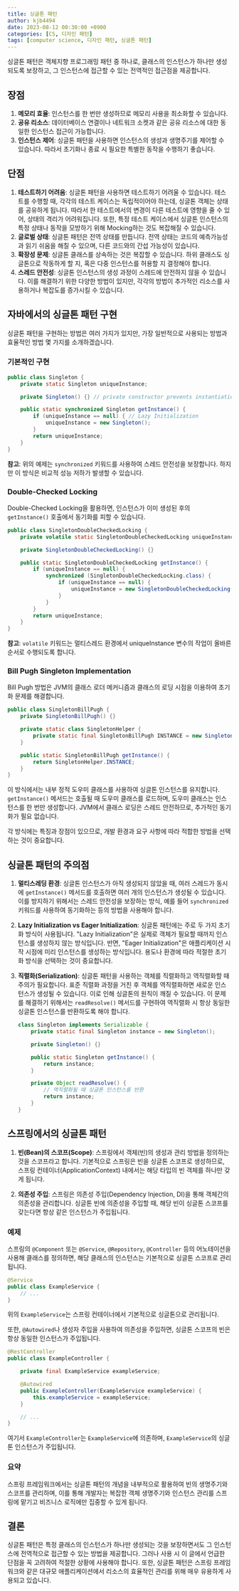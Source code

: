 ```yaml
---
title: 싱글톤 패턴
author: kjb4494
date: 2023-08-12 00:30:00 +0900
categories: [CS, 디자인 패턴]
tags: [computer science, 디자인 패턴, 싱글톤 패턴]
---
```


싱글톤 패턴은 객체지향 프로그래밍 패턴 중 하나로, 클래스의 인스턴스가 하나만 생성되도록 보장하고, 그 인스턴스에 접근할 수 있는 전역적인 접근점을 제공합니다.

## 장점

1. **메모리 효율**: 인스턴스를 한 번만 생성하므로 메모리 사용을 최소화할 수 있습니다.
2. **공유 리소스**: 데이터베이스 연결이나 네트워크 소켓과 같은 공유 리소스에 대한 동일한 인스턴스 접근이 가능합니다.
3. **인스턴스 제어**: 싱글톤 패턴을 사용하면 인스턴스의 생성과 생명주기를 제어할 수 있습니다. 따라서 초기화나 종료 시 필요한 특별한 동작을 수행하기 좋습니다.

## 단점

1. **테스트하기 어려움**: 싱글톤 패턴을 사용하면 테스트하기 어려울 수 있습니다. 테스트를 수행할 때, 각각의 테스트 케이스는 독립적이어야 하는데, 싱글톤 객체는 상태를 공유하게 됩니다. 따라서 한 테스트에서의 변경이 다른 테스트에 영향을 줄 수 있어, 상태의 격리가 어려워집니다. 또한, 특정 테스트 케이스에서 싱글톤 인스턴스의 특정 상태나 동작을 모방하기 위해 Mocking하는 것도 복잡해질 수 있습니다.
2. **글로벌 상태**: 싱글톤 패턴은 전역 상태를 만듭니다. 전역 상태는 코드의 예측가능성과 읽기 쉬움을 해칠 수 있으며, 다른 코드와의 간섭 가능성이 있습니다.
3. **확장성 문제**: 싱글톤 클래스를 상속하는 것은 복잡할 수 있습니다. 하위 클래스도 싱글톤으로 작동하게 할 지, 혹은 다중 인스턴스를 허용할 지 결정해야 합니다.
4. **스레드 안전성**: 싱글톤 인스턴스의 생성 과정이 스레드에 안전하지 않을 수 있습니다. 이를 해결하기 위한 다양한 방법이 있지만, 각각의 방법이 추가적인 리소스를 사용하거나 복잡도를 증가시킬 수 있습니다.

## 자바에서의 싱글톤 패턴 구현

싱글톤 패턴을 구현하는 방법은 여러 가지가 있지만, 가장 일반적으로 사용되는 방법과 효율적인 방법 몇 가지를 소개하겠습니다.

### 기본적인 구현

```java
public class Singleton {
    private static Singleton uniqueInstance;

    private Singleton() {} // private constructor prevents instantiation from other classes

    public static synchronized Singleton getInstance() {
        if (uniqueInstance == null) { // Lazy Initialization
            uniqueInstance = new Singleton();
        }
        return uniqueInstance;
    }
}
```

**참고**: 위의 예제는 `synchronized` 키워드를 사용하여 스레드 안전성을 보장합니다. 하지만 이 방식은 비교적 성능 저하가 발생할 수 있습니다.

### Double-Checked Locking

Double-Checked Locking을 활용하면, 인스턴스가 이미 생성된 후의 `getInstance()` 호출에서 동기화를 피할 수 있습니다.

```java
public class SingletonDoubleCheckedLocking {
    private volatile static SingletonDoubleCheckedLocking uniqueInstance;

    private SingletonDoubleCheckedLocking() {}

    public static SingletonDoubleCheckedLocking getInstance() {
        if (uniqueInstance == null) {
            synchronized (SingletonDoubleCheckedLocking.class) {
                if (uniqueInstance == null) {
                    uniqueInstance = new SingletonDoubleCheckedLocking();
                }
            }
        }
        return uniqueInstance;
    }
}
```

**참고**: `volatile` 키워드는 멀티스레드 환경에서 uniqueInstance 변수의 작업이 올바른 순서로 수행되도록 합니다.

### Bill Pugh Singleton Implementation

Bill Pugh 방법은 JVM의 클래스 로더 메커니즘과 클래스의 로딩 시점을 이용하여 초기화 문제를 해결합니다.

```java
public class SingletonBillPugh {
    private SingletonBillPugh() {}

    private static class SingletonHelper {
        private static final SingletonBillPugh INSTANCE = new SingletonBillPugh();
    }

    public static SingletonBillPugh getInstance() {
        return SingletonHelper.INSTANCE;
    }
}
```

이 방식에서는 내부 정적 도우미 클래스를 사용하여 싱글톤 인스턴스를 유지합니다. `getInstance()` 메서드는 호출될 때 도우미 클래스를 로드하며, 도우미 클래스는 인스턴스를 한 번만 생성합니다. JVM에서 클래스 로딩은 스레드 안전하므로, 추가적인 동기화가 필요 없습니다.

각 방식에는 특징과 장점이 있으므로, 개발 환경과 요구 사항에 따라 적합한 방법을 선택하는 것이 중요합니다.

## 싱글톤 패턴의 주의점

1. **멀티스레딩 환경**: 싱글톤 인스턴스가 아직 생성되지 않았을 때, 여러 스레드가 동시에 `getInstance()` 메서드를 호출하면 여러 개의 인스턴스가 생성될 수 있습니다. 이를 방지하기 위해서는 스레드 안전성을 보장하는 방식, 예를 들어 `synchronized` 키워드를 사용하여 동기화하는 등의 방법을 사용해야 합니다.

2. **Lazy Initialization vs Eager Initialization**: 싱글톤 패턴에는 주로 두 가지 초기화 방식이 사용됩니다. "Lazy Initialization"은 실제로 객체가 필요할 때까지 인스턴스를 생성하지 않는 방식입니다. 반면, "Eager Initialization"은 애플리케이션 시작 시점에 미리 인스턴스를 생성하는 방식입니다. 용도나 환경에 따라 적절한 초기화 방식을 선택하는 것이 중요합니다.

3. **직렬화(Serialization)**: 싱글톤 패턴을 사용하는 객체를 직렬화하고 역직렬화할 때 주의가 필요합니다. 표준 직렬화 과정을 거친 후 객체를 역직렬화하면 새로운 인스턴스가 생성될 수 있습니다. 이로 인해 싱글톤의 원칙이 깨질 수 있습니다. 이 문제를 해결하기 위해서는 `readResolve()` 메서드를 구현하여 역직렬화 시 항상 동일한 싱글톤 인스턴스를 반환하도록 해야 합니다.

   ```java
   class Singleton implements Serializable {
       private static final Singleton instance = new Singleton();

       private Singleton() {}

       public static Singleton getInstance() {
           return instance;
       }

       private Object readResolve() {
           // 역직렬화될 때 싱글톤 인스턴스를 반환
           return instance;
       }
   }
   ```

## 스프링에서의 싱글톤 패턴

1. **빈(Bean)의 스코프(Scope)**: 스프링에서 객체(빈)의 생성과 관리 방법을 정의하는 것을 스코프라고 합니다. 기본적으로 스프링은 빈을 싱글톤 스코프로 생성하므로, 스프링 컨테이너(ApplicationContext) 내에서는 해당 타입의 빈 객체를 하나만 갖게 됩니다.

2. **의존성 주입**: 스프링은 의존성 주입(Dependency Injection, DI)을 통해 객체간의 의존성을 관리합니다. 싱글톤 빈에 의존성을 주입할 때, 해당 빈이 싱글톤 스코프를 갖는다면 항상 같은 인스턴스가 주입됩니다.

### 예제

스프링의 `@Component` 또는 `@Service`, `@Repository`, `@Controller` 등의 어노테이션을 사용해 클래스를 정의하면, 해당 클래스의 인스턴스는 기본적으로 싱글톤 스코프로 관리됩니다.

```java
@Service
public class ExampleService {
    // ...
}
```

위의 `ExampleService`는 스프링 컨테이너에서 기본적으로 싱글톤으로 관리됩니다.

또한, `@Autowired`나 생성자 주입을 사용하여 의존성을 주입하면, 싱글톤 스코프의 빈은 항상 동일한 인스턴스가 주입됩니다.

```java
@RestController
public class ExampleController {

    private final ExampleService exampleService;

    @Autowired
    public ExampleController(ExampleService exampleService) {
        this.exampleService = exampleService;
    }

    // ...
}
```

여기서 `ExampleController`는 `ExampleService`에 의존하며, `ExampleService`의 싱글톤 인스턴스가 주입됩니다.

### 요약

스프링 프레임워크에서는 싱글톤 패턴의 개념을 내부적으로 활용하여 빈의 생명주기와 스코프를 관리하며, 이를 통해 개발자는 복잡한 객체 생명주기와 인스턴스 관리를 스프링에 맡기고 비즈니스 로직에만 집중할 수 있게 됩니다.

## 결론

싱글톤 패턴은 특정 클래스의 인스턴스가 하나만 생성되는 것을 보장하면서도 그 인스턴스에 전역적으로 접근할 수 있는 방법을 제공합니다. 그러나 사용 시 이 글에서 언급한 단점을 꼭 고려하여 적절한 상황에 사용해야 합니다. 또한, 싱글톤 패턴은 스프링 프레임워크와 같은 대규모 애플리케이션에서 리소스의 효율적인 관리를 위해 매우 유용하게 사용되고 있습니다.
